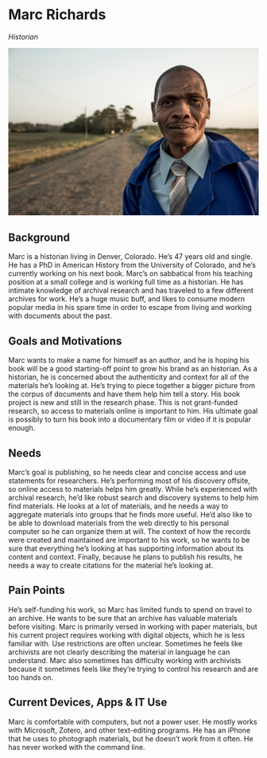# Marc Richards

_Historian_

![persona image](img/marc-richards.jpg)

## Background

Marc is a historian living in Denver, Colorado. He’s 47 years old and single. He has a PhD in American History from the University of Colorado, and he’s currently working on his next book. Marc’s on sabbatical from his teaching position at a small college and is working full time as a historian. He has intimate knowledge of archival research and has traveled to a few different archives for work. He’s a huge music buff, and likes to consume modern popular media in his spare time in order to escape from living and working with documents about the past.

## Goals and Motivations

Marc wants to make a name for himself as an author, and he is hoping his book will be a good starting-off point to grow his brand as an historian. As a historian, he is concerned about the authenticity and context for all of the materials he’s looking at. He’s trying to piece together a bigger picture from the corpus of documents and have them help him tell a story. His book project is new and still in the research phase. This is not grant-funded research, so access to materials online is important to him. His ultimate goal is possibly to turn his book into a documentary film or video if it is popular enough.

## Needs

Marc’s goal is publishing, so he needs clear and concise access and use statements for researchers. He’s performing most of his discovery offsite, so online access to materials helps him greatly. While he’s experienced with archival research, he’d like robust search and discovery systems to help him find materials. He looks at a lot of materials, and he needs a way to aggregate materials into groups that he finds more useful. He’d also like to be able to download materials from the web directly to his personal computer so he can organize them at will. The context of how the records were created and maintained are important to his work, so he wants to be sure that everything he’s looking at has supporting information about its content and context. Finally, because he plans to publish his results, he needs a way to create citations for the material he’s looking at.

## Pain Points

He’s self-funding his work, so Marc has limited funds to spend on travel to an archive. He wants to be sure that an archive has valuable materials before visiting. Marc is primarily versed in working with paper materials, but his current project requires working with digital objects, which he is less familiar with. Use restrictions are often unclear. Sometimes he feels like archivists are not clearly describing the material in language he can understand. Marc also sometimes has difficulty working with archivists because it sometimes feels like they’re trying to control his research and are too hands on.

## Current Devices, Apps & IT Use

Marc is comfortable with computers, but not a power user. He mostly works with Microsoft, Zotero, and other text-editing programs. He has an iPhone that he uses to photograph materials, but he doesn’t work from it often. He has never worked with the command line.

